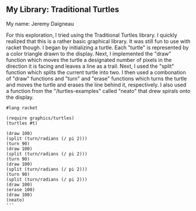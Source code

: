 

## My Library: Traditional Turtles
My name: Jeremy Daigneau

For this exploration, I tried using the Traditional Turtles library. I quickly realized that this is a rather basic graphical library. It was still fun to use with racket though. I began by initializing a turtle. Each "turtle" is represented by a color triangle drawn to the display. Next, I implemented the "draw" function which moves the turtle a designated number of pixels in the direction it is facing and leaves a line as a trail. Next, I used the "split" function which splits the current turtle into two. I then used a combonation of "draw" functions and "turn" and "erase" functions which turns the turtle and moves the turtle and erases the line behind it, respectively. I also used a function from the "/turtles-examples" called "neato" that drew spirals onto the display. 

```racket
#lang racket

(require graphics/turtles)
(turtles #t)

(draw 100)
(split (turn/radians (/ pi 2)))
(turn 90)
(draw 100)
(split (turn/radians (/ pi 2)))
(turn 90)
(draw 100)
(split (turn/radians (/ pi 2)))
(turn 90)
(split (turn/radians (/ pi 2)))
(draw 100)
(erase 100)
(draw 100) 
(neato)
'''


